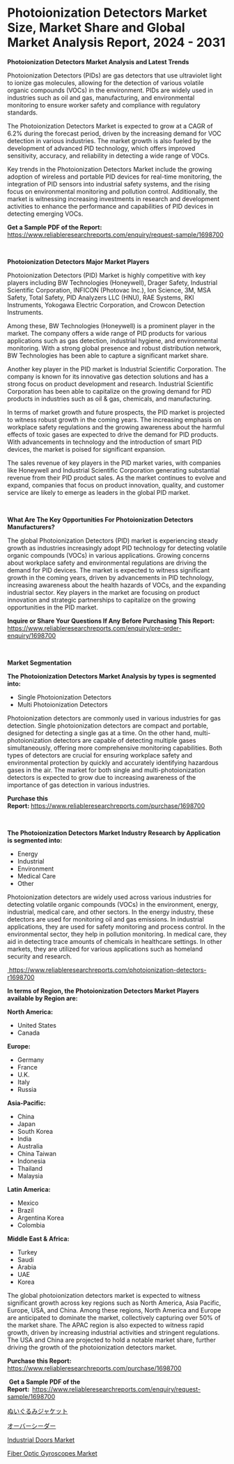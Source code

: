 <p><h1>Photoionization Detectors Market Size, Market Share and Global Market Analysis Report, 2024 - 2031</h1></p><p><strong>Photoionization Detectors Market Analysis and Latest Trends</strong></p>
<p><p>Photoionization Detectors (PIDs) are gas detectors that use ultraviolet light to ionize gas molecules, allowing for the detection of various volatile organic compounds (VOCs) in the environment. PIDs are widely used in industries such as oil and gas, manufacturing, and environmental monitoring to ensure worker safety and compliance with regulatory standards.</p><p>The Photoionization Detectors Market is expected to grow at a CAGR of 6.2% during the forecast period, driven by the increasing demand for VOC detection in various industries. The market growth is also fueled by the development of advanced PID technology, which offers improved sensitivity, accuracy, and reliability in detecting a wide range of VOCs.</p><p>Key trends in the Photoionization Detectors Market include the growing adoption of wireless and portable PID devices for real-time monitoring, the integration of PID sensors into industrial safety systems, and the rising focus on environmental monitoring and pollution control. Additionally, the market is witnessing increasing investments in research and development activities to enhance the performance and capabilities of PID devices in detecting emerging VOCs.</p></p>
<p><strong>Get a Sample PDF of the Report:&nbsp;</strong> <a href="https://www.reliableresearchreports.com/enquiry/request-sample/1698700">https://www.reliableresearchreports.com/enquiry/request-sample/1698700</a></p>
<p>&nbsp;</p>
<p><strong>Photoionization Detectors Major Market Players</strong></p>
<p><p>Photoionization Detectors (PID) Market is highly competitive with key players including BW Technologies (Honeywell), Drager Safety, Industrial Scientific Corporation, INFICON (Photovac Inc.), Ion Science, 3M, MSA Safety, Total Safety, PID Analyzers LLC (HNU), RAE Systems, RKI Instruments, Yokogawa Electric Corporation, and Crowcon Detection Instruments.</p><p>Among these, BW Technologies (Honeywell) is a prominent player in the market. The company offers a wide range of PID products for various applications such as gas detection, industrial hygiene, and environmental monitoring. With a strong global presence and robust distribution network, BW Technologies has been able to capture a significant market share.</p><p>Another key player in the PID market is Industrial Scientific Corporation. The company is known for its innovative gas detection solutions and has a strong focus on product development and research. Industrial Scientific Corporation has been able to capitalize on the growing demand for PID products in industries such as oil & gas, chemicals, and manufacturing.</p><p>In terms of market growth and future prospects, the PID market is projected to witness robust growth in the coming years. The increasing emphasis on workplace safety regulations and the growing awareness about the harmful effects of toxic gases are expected to drive the demand for PID products. With advancements in technology and the introduction of smart PID devices, the market is poised for significant expansion.</p><p>The sales revenue of key players in the PID market varies, with companies like Honeywell and Industrial Scientific Corporation generating substantial revenue from their PID product sales. As the market continues to evolve and expand, companies that focus on product innovation, quality, and customer service are likely to emerge as leaders in the global PID market.</p></p>
<p>&nbsp;</p>
<p><strong>What Are The Key Opportunities For Photoionization Detectors Manufacturers?</strong></p>
<p><p>The global Photoionization Detectors (PID) market is experiencing steady growth as industries increasingly adopt PID technology for detecting volatile organic compounds (VOCs) in various applications. Growing concerns about workplace safety and environmental regulations are driving the demand for PID devices. The market is expected to witness significant growth in the coming years, driven by advancements in PID technology, increasing awareness about the health hazards of VOCs, and the expanding industrial sector. Key players in the market are focusing on product innovation and strategic partnerships to capitalize on the growing opportunities in the PID market.</p></p>
<p><strong>Inquire or Share Your Questions If Any Before Purchasing This Report:</strong> <a href="https://www.reliableresearchreports.com/enquiry/pre-order-enquiry/1698700">https://www.reliableresearchreports.com/enquiry/pre-order-enquiry/1698700</a></p>
<p>&nbsp;</p>
<p><strong>Market Segmentation</strong></p>
<p><strong>The Photoionization Detectors Market Analysis by types is segmented into:</strong></p>
<p><ul><li>Single Photoionization Detectors</li><li>Multi Photoionization Detectors</li></ul></p>
<p><p>Photoionization detectors are commonly used in various industries for gas detection. Single photoionization detectors are compact and portable, designed for detecting a single gas at a time. On the other hand, multi-photoionization detectors are capable of detecting multiple gases simultaneously, offering more comprehensive monitoring capabilities. Both types of detectors are crucial for ensuring workplace safety and environmental protection by quickly and accurately identifying hazardous gases in the air. The market for both single and multi-photoionization detectors is expected to grow due to increasing awareness of the importance of gas detection in various industries.</p></p>
<p><strong>Purchase this Report:&nbsp;</strong><a href="https://www.reliableresearchreports.com/purchase/1698700">https://www.reliableresearchreports.com/purchase/1698700</a></p>
<p>&nbsp;</p>
<p><strong>The Photoionization Detectors Market Industry Research by Application is segmented into:</strong></p>
<p><ul><li>Energy</li><li>Industrial</li><li>Environment</li><li>Medical Care</li><li>Other</li></ul></p>
<p><p>Photoionization detectors are widely used across various industries for detecting volatile organic compounds (VOCs) in the environment, energy, industrial, medical care, and other sectors. In the energy industry, these detectors are used for monitoring oil and gas emissions. In industrial applications, they are used for safety monitoring and process control. In the environmental sector, they help in pollution monitoring. In medical care, they aid in detecting trace amounts of chemicals in healthcare settings. In other markets, they are utilized for various applications such as homeland security and research.</p></p>
<p><a href="https://www.reliableresearchreports.com/photoionization-detectors-r1698700">&nbsp;https://www.reliableresearchreports.com/photoionization-detectors-r1698700</a></p>
<p><strong>In terms of Region, the Photoionization Detectors Market Players available by Region are:</strong></p>
<p>
    <p> <strong> North America: </strong>
        <ul>
            <li>United States</li>
            <li>Canada</li>
        </ul>
        </p> 
    <p> <strong> Europe: </strong>
        <ul>
            <li>Germany</li>
            <li>France</li>
            <li>U.K.</li>
            <li>Italy</li>
            <li>Russia</li>
        </ul>
        </p> 
    <p> <strong> Asia-Pacific: </strong>
        <ul>
            <li>China</li>
            <li>Japan</li>
            <li>South Korea</li>
            <li>India</li>
            <li>Australia</li>
            <li>China Taiwan</li>
            <li>Indonesia</li>
            <li>Thailand</li>
            <li>Malaysia</li>
        </ul>
        </p> 
    <p> <strong> Latin America: </strong>
        <ul>
            <li>Mexico</li>
            <li>Brazil</li>
            <li>Argentina Korea</li>
            <li>Colombia</li>
        </ul>
        </p> 
    <p> <strong> Middle East & Africa: </strong>
        <ul>
            <li>Turkey</li>
            <li>Saudi</li>
            <li>Arabia</li>
            <li>UAE</li>
            <li>Korea</li>
        </ul>
    </p>
    </p>
<p><p>The global photoionization detectors market is expected to witness significant growth across key regions such as North America, Asia Pacific, Europe, USA, and China. Among these regions, North America and Europe are anticipated to dominate the market, collectively capturing over 50% of the market share. The APAC region is also expected to witness rapid growth, driven by increasing industrial activities and stringent regulations. The USA and China are projected to hold a notable market share, further driving the growth of the photoionization detectors market.</p></p>
<p><strong>Purchase this Report: </strong><a href="https://www.reliableresearchreports.com/purchase/1698700">https://www.reliableresearchreports.com/purchase/1698700</a></p>
<p>&nbsp;<strong>Get a Sample PDF of the Report:&nbsp;&nbsp;</strong><a href="https://www.reliableresearchreports.com/enquiry/request-sample/1698700">https://www.reliableresearchreports.com/enquiry/request-sample/1698700</a></p>
<p><strong></strong></p>
<p><p><a href="https://medium.com/@hugofirst21/%E3%83%97%E3%83%A9%E3%83%83%E3%82%B7%E3%83%A5%E3%82%B8%E3%83%A3%E3%82%B1%E3%83%83%E3%83%88%E3%81%AE%E5%B8%82%E5%A0%B4%E5%8B%95%E5%90%91%E3%81%A8%E5%B8%82%E5%A0%B4%E5%88%86%E6%9E%90%E3%81%AF-2024%E5%B9%B4%E3%81%8B%E3%82%892031%E5%B9%B4%E3%81%BE%E3%81%A7%E3%81%AE%E6%9C%9F%E9%96%93%E3%81%AE%E4%BA%88%E6%B8%AC%E3%81%95%E3%82%8C%E3%81%A6%E3%81%84%E3%81%BE%E3%81%99-4713e693ce38">ぬいぐるみジャケット</a></p><p><a href="https://medium.com/@thomasbaker655/%E3%82%AA%E3%83%BC%E3%83%90%E3%83%BC%E3%82%B7%E3%83%BC%E3%83%80%E3%83%BC%E3%83%9E%E3%83%BC%E3%82%B1%E3%83%83%E3%83%88-%E5%B8%82%E5%A0%B4%E3%82%B7%E3%82%A7%E3%82%A2-%E5%B8%82%E5%A0%B4%E5%8B%95%E5%90%91-%E5%B0%86%E6%9D%A5%E3%81%AE%E6%88%90%E9%95%B7%E3%81%AE%E6%8E%A2%E6%B1%82-2e16fcb745b3">オーバーシーダー</a></p><p><a href="https://github.com/kufem1/Market-Research-Report-List-2/blob/main/industrial-doors-market.md">Industrial Doors Market</a></p><p><a href="https://github.com/singletonthaxterkelliehr2df/Market-Research-Report-List-2/blob/main/fiber-optic-gyroscopes-market.md">Fiber Optic Gyroscopes Market</a></p></p>